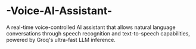 # -Voice-AI-Assistant-
A real-time voice-controlled AI assistant that allows natural language conversations through speech recognition and text-to-speech capabilities, powered by Groq's ultra-fast LLM inference.
